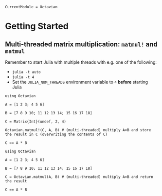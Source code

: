 ```@meta
CurrentModule = Octavian
```

# Getting Started

## Multi-threaded matrix multiplication: `matmul!` and `matmul`

Remember to start Julia with multiple threads with e.g. one of the following:
- `julia -t auto`
- `julia -t 4`
- Set the `JULIA_NUM_THREADS` environment variable to `4` **before** starting Julia

```@repl
using Octavian

A = [1 2 3; 4 5 6]

B = [7 8 9 10; 11 12 13 14; 15 16 17 18]

C = Matrix{Int}(undef, 2, 4)

Octavian.matmul!(C, A, B) # (multi-threaded) multiply A×B and store the result in C (overwriting the contents of C)

C == A * B
```

```@repl
using Octavian

A = [1 2 3; 4 5 6]

B = [7 8 9 10; 11 12 13 14; 15 16 17 18]

C = Octavian.matmul(A, B) # (multi-threaded) multiply A×B and return the result

C == A * B
```
